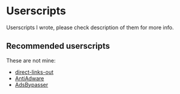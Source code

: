 # Userscripts

Userscripts I wrote, please check description of them for more info.

## Recommended userscripts

These are not mine:

* [direct-links-out](https://github.com/nokeya/direct-links-out)
* [AntiAdware](https://github.com/HandyUserscripts/AntiAdware)
* [AdsBypasser](https://adsbypasser.github.io/)
